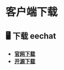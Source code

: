 # 客户端下载

## 🖥️ 下载 eechat

- **[官网下载](https://ee.chat)**  
- **[开源下载](https://github.com/Lucassssss/eechat/releases)**  